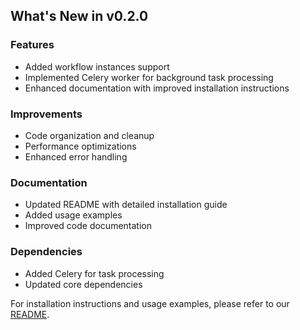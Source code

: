 ## What's New in v0.2.0

### Features
- Added workflow instances support
- Implemented Celery worker for background task processing
- Enhanced documentation with improved installation instructions

### Improvements
- Code organization and cleanup
- Performance optimizations
- Enhanced error handling

### Documentation
- Updated README with detailed installation guide
- Added usage examples
- Improved code documentation

### Dependencies
- Added Celery for task processing
- Updated core dependencies

For installation instructions and usage examples, please refer to our [README](https://github.com/namastexlabs/automagik#readme).